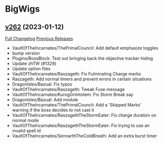 # BigWigs

## [v262](https://github.com/BigWigsMods/BigWigs/tree/v262) (2023-01-12)
[Full Changelog](https://github.com/BigWigsMods/BigWigs/compare/v261.1...v262) [Previous Releases](https://github.com/BigWigsMods/BigWigs/releases)

- VaultOfTheIncarnates/ThePrimalCouncil: Add default emphasize toggles  
- bump version  
- Plugins/BossBlock: Test out bringing back the objective tracker hiding  
- Update zhTW (#1329)  
- Update option files  
- VaultOfTheIncarnates/Raszageth: Fix Fulminating Charge marks  
- Raszageth: Add normal timers and prevent errors in certain situations  
- DragonIsles/Bazual: Fix typos  
- VaultOfTheIncarnates/Raszageth: Tweak Fuse message  
- VaultOfTheIncarnates/KurogGrimtotem: Fix Storm Break say  
- DragonIsles/Bazual: Add module  
- VaultOfTheIncarnates/ThePrimalCouncil: Add a 'Skipped Marks' warning if the boss decides to not cast it  
- VaultOfTheIncarnates/RaszagethTheStormEater: Fix charge duration on normal mode  
- VaultOfTheIncarnates/RaszagethTheStormEater: Fix trying to use an invalid spell id  
- VaultOfTheIncarnates/SennarthTheColdBreath: Add an extra burst timer  
